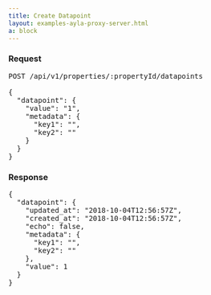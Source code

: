 ```yaml
---
title: Create Datapoint
layout: examples-ayla-proxy-server.html
a: block
---
```


### Request

<pre>
POST /api/v1/properties/:propertyId/datapoints

{
  "datapoint": {
    "value": "1",
    "metadata": {
      "key1": "",
      "key2": ""
    }
  }
}
</pre>

### Response

<pre>
{
  "datapoint": {
    "updated_at": "2018-10-04T12:56:57Z",
    "created_at": "2018-10-04T12:56:57Z",
    "echo": false,
    "metadata": {
      "key1": "",
      "key2": ""
    },
    "value": 1
  }
}
</pre>
